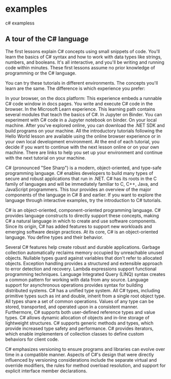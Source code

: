 # examples
c# exampless
## A tour of the C# language

The first lessons explain C# concepts using small snippets of code.
You'll learn the basics of C# syntax and how to work with data types like strings, numbers, and booleans.
It's all interactive, and you'll be writing and running code within minutes.
These first lessons assume no prior knowledge of programming or the C# language.

You can try these tutorials in different environments. The concepts you'll learn are the same. The difference is which experience you prefer:

In your browser, on the docs platform: This experience embeds a runnable C# code window in docs pages. You write and execute C# code in the browser.
In the Microsoft Learn experience. This learning path contains several modules that teach the basics of C#.
In Jupyter on Binder. You can experiment with C# code in a Jupyter notebook on binder.
On your local machine. After you've explored online, you can download the .NET SDK and build programs on your machine.
All the introductory tutorials following the Hello World lesson are available using the online browser experience or in your own local development environment. 
At the end of each tutorial, you decide if you want to continue with the next lesson online or on your own machine. 
There are links to help you set up your environment and continue with the next tutorial on your machine.

C# (pronounced "See Sharp") is a modern, object-oriented, and type-safe programming language. 
C# enables developers to build many types of secure and robust applications that run in .NET.
C# has its roots in the C family of languages and will be immediately familiar to C, C++, Java, and JavaScript programmers.
This tour provides an overview of the major components of the language in C# 8 and earlier.
If you want to explore the language through interactive examples, try the introduction to C# tutorials.

C# is an object-oriented, component-oriented programming language. 
C# provides language constructs to directly support these concepts, making C# a natural language in which to create and use software components. 
Since its origin, C# has added features to support new workloads and emerging software design practices.
At its core, C# is an object-oriented language. You define types and their behavior.

Several C# features help create robust and durable applications.
Garbage collection automatically reclaims memory occupied by unreachable unused objects. 
Nullable types guard against variables that don't refer to allocated objects. 
Exception handling provides a structured and extensible approach to error detection and recovery. 
Lambda expressions support functional programming techniques.
Language Integrated Query (LINQ) syntax creates a common pattern for working with data from any source.
Language support for asynchronous operations provides syntax for building distributed systems.
C# has a unified type system. All C# types, including primitive types such as int and double, inherit from a single root object type.
All types share a set of common operations. Values of any type can be stored, transported, and operated upon in a consistent manner. 
Furthermore, C# supports both user-defined reference types and value types.
C# allows dynamic allocation of objects and in-line storage of lightweight structures.
C# supports generic methods and types, which provide increased type safety and performance. 
C# provides iterators, which enable implementers of collection classes to define custom behaviors for client code.

C# emphasizes versioning to ensure programs and libraries can evolve over time in a compatible manner.
Aspects of C#'s design that were directly influenced by versioning considerations include the separate virtual and override modifiers, 
the rules for method overload resolution, and support for explicit interface member declarations.
